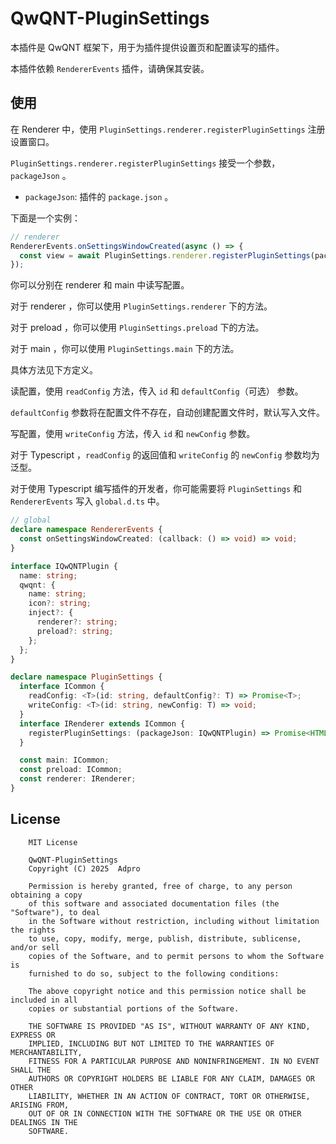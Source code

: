 # QwQNT-PluginSettings

本插件是 QwQNT 框架下，用于为插件提供设置页和配置读写的插件。

本插件依赖 `RendererEvents` 插件，请确保其安装。

## 使用

在 Renderer 中，使用 `PluginSettings.renderer.registerPluginSettings` 注册设置窗口。

`PluginSettings.renderer.registerPluginSettings` 接受一个参数，`packageJson` 。

- `packageJson`: 插件的 `package.json` 。

下面是一个实例：

```typescript
// renderer
RendererEvents.onSettingsWindowCreated(async () => {
  const view = await PluginSettings.renderer.registerPluginSettings(packageJson);
});
```

你可以分别在 renderer 和 main 中读写配置。

对于 renderer ，你可以使用 `PluginSettings.renderer` 下的方法。

对于 preload ，你可以使用 `PluginSettings.preload` 下的方法。

对于 main ，你可以使用 `PluginSettings.main` 下的方法。

具体方法见下方定义。

读配置，使用 `readConfig` 方法，传入 `id` 和 `defaultConfig`（可选） 参数。

`defaultConfig` 参数将在配置文件不存在，自动创建配置文件时，默认写入文件。

写配置，使用 `writeConfig` 方法，传入 `id` 和 `newConfig` 参数。

对于 Typescript ，`readConfig` 的返回值和 `writeConfig` 的 `newConfig` 参数均为泛型。

对于使用 Typescript 编写插件的开发者，你可能需要将 `PluginSettings` 和 `RendererEvents` 写入 `global.d.ts` 中。

```typescript
// global
declare namespace RendererEvents {
  const onSettingsWindowCreated: (callback: () => void) => void;
}

interface IQwQNTPlugin {
  name: string;
  qwqnt: {
    name: string;
    icon?: string;
    inject?: {
      renderer?: string;
      preload?: string;
    };
  };
}

declare namespace PluginSettings {
  interface ICommon {
    readConfig: <T>(id: string, defaultConfig?: T) => Promise<T>;
    writeConfig: <T>(id: string, newConfig: T) => void;
  }
  interface IRenderer extends ICommon {
    registerPluginSettings: (packageJson: IQwQNTPlugin) => Promise<HTMLDivElement>;
  }

  const main: ICommon;
  const preload: ICommon;
  const renderer: IRenderer;
}
```

## License
```
    MIT License

    QwQNT-PluginSettings
    Copyright (C) 2025  Adpro

    Permission is hereby granted, free of charge, to any person obtaining a copy
    of this software and associated documentation files (the "Software"), to deal
    in the Software without restriction, including without limitation the rights
    to use, copy, modify, merge, publish, distribute, sublicense, and/or sell
    copies of the Software, and to permit persons to whom the Software is
    furnished to do so, subject to the following conditions:

    The above copyright notice and this permission notice shall be included in all
    copies or substantial portions of the Software.

    THE SOFTWARE IS PROVIDED "AS IS", WITHOUT WARRANTY OF ANY KIND, EXPRESS OR
    IMPLIED, INCLUDING BUT NOT LIMITED TO THE WARRANTIES OF MERCHANTABILITY,
    FITNESS FOR A PARTICULAR PURPOSE AND NONINFRINGEMENT. IN NO EVENT SHALL THE
    AUTHORS OR COPYRIGHT HOLDERS BE LIABLE FOR ANY CLAIM, DAMAGES OR OTHER
    LIABILITY, WHETHER IN AN ACTION OF CONTRACT, TORT OR OTHERWISE, ARISING FROM,
    OUT OF OR IN CONNECTION WITH THE SOFTWARE OR THE USE OR OTHER DEALINGS IN THE
    SOFTWARE.
```